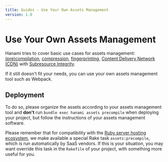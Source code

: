 ```yaml
---
title: Guides - Use Your Own Assets Management
version: 1.0
---
```


# Use Your Own Assets Management

Hanami tries to cover basic use cases for assets management: [(pre)compilation](/guides/assets/overview/#compile-mode), [compression](/guides/assets/compressors), [fingerprinting](/guides/assets/overview/#fingerprint-mode), [Content Delivery Network (CDN)](/guides/assets/content-delivery-network) with [Subresource Integrity](/guides/assets/content-delivery-network/#subresource-integrity).

If it still doesn't fit your needs, you can use your own assets management tool such as Webpack.

## Deployment

To do so, please organize the assets according to your assets management tool and **don't** run `bundle exec hanami assets precompile` when deploying your project, but follow the instructions of your assets management software.

Please remember that for compatibility with the [Ruby server hosting ecosystem](/guides/projects/rake/#ruby-server-hosting-ecosystem-compatibility), we make available a special Rake task `assets:precompile`, which is run automatically by SaaS vendors.
If this is your situation, you may want override this task in the `Rakefile` of your project, with something more useful for you.

